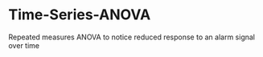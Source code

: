 # Time-Series-ANOVA
Repeated measures ANOVA to notice reduced response to an alarm signal over time
